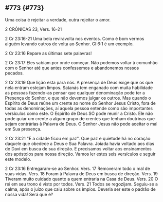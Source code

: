 ## #773 {#773}

Uma coisa é rejeitar a verdade, outra rejeitar o amor.

2 CRÔNICAS 23, Vers. 16-21

2 Cr 23:16-21 Uma bela reviravolta nos eventos. Como é bom vermos alguém levando outros de volta ao Senhor. Gl 6:1 é um exemplo.

2 Cr 23:16 Repare as últimas sete palavras!

2 Cr 23:17 Eles sabiam por onde começar. Não podemos voltar à comunhão com o Senhor até que antes confessemos e abandonemos nossos pecados.

2 Cr 23:19 Que lição esta para nós. A presença de Deus exige que os que nela entram estejam limpos. Satanás tem enganado com muita habilidade as pessoas fazendo-as pensar que qualquer denominação pode ter a Presença do Senhor, e que não devemos julgar os outros. Mas quando o Espírito de Deus reúne um crente ao nome do Senhor Jesus Cristo, fora de todas as denominações, aí aquela pessoa entende como são importantes versículos como este. O Espírito de Deus SÓ pode reunir a Cristo. Ele não pode guiar um crente a algum grupo de crentes que tenham doutrinas que sejam contrárias à Palavra de Deus. O Senhor Jesus não pode aceitar o mal em Sua presença.

2 Cr 23:21 &quot;E a cidade ficou em paz&quot;. Que paz e quietude há no coração daquele que obedece a Deus e Sua Palavra. Joiada havia voltado aos dias de Davi em busca de sua direção. E precisamos voltar aos ensinamentos dos apóstolos para nossa direção. Vamos ler estes seis versículos e seguir este modelo.

2 Cr 23:16 Entregaram-se ao Senhor. Vers. 17 Removeram todo o mal de suas vidas. Vers. 18 Foram à Palavra de Deus em busca de direção. Vers. 19 Tiveram muito cuidado quanto a quem entraria na Casa de Deus. Vers. 20 O rei em seu trono é visto por todos. Vers. 21 Todos se regozijam. Seguiu-se a calma, após o juízo que caiu sobre os ímpios. Deveria ser este o padrão de nossa vida! Será que é?